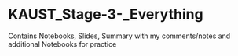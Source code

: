 # KAUST_Stage-3-_Everything
Contains Notebooks, Slides, Summary with my comments/notes and additional Notebooks for practice
